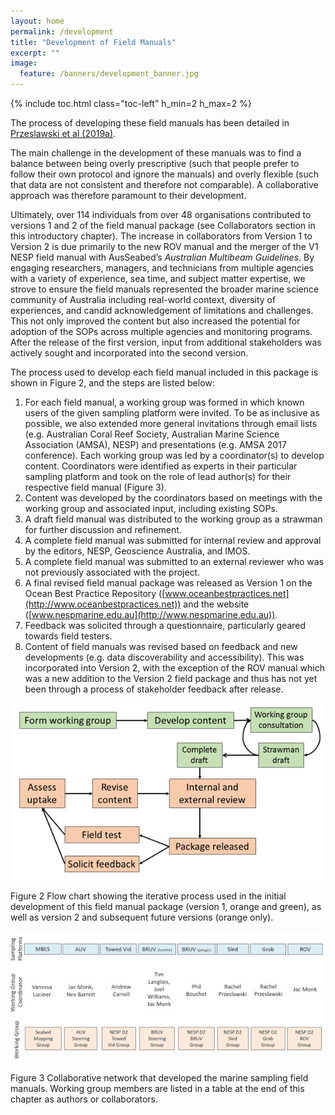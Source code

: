 ```yaml
---
layout: home
permalink: /development
title: "Development of Field Manuals"
excerpt: ""
image:
  feature: /banners/development_banner.jpg
---
```

{% include toc.html class="toc-left" h_min=2 h_max=2 %}

The process of developing these field manuals has been detailed in [Przeslawski et al (2019a)](https://www.frontiersin.org/articles/10.3389/fmars.2019.00177/full). 

The main challenge in the development of these manuals was to find a balance between being overly prescriptive (such that people prefer to follow their own protocol and ignore the manuals) and overly flexible (such that data are not consistent and therefore not comparable). A collaborative approach was therefore paramount to their development. 

Ultimately, over 114 individuals from over 48 organisations contributed to versions 1 and 2 of the field manual package (see Collaborators section in this introductory chapter). The increase in collaborators from Version 1 to Version 2 is due primarily to the new ROV manual and the merger of the V1 NESP field manual with AusSeabed’s _Australian Multibeam Guidelines_. By engaging researchers, managers, and technicians from multiple agencies with a variety of experience, sea time, and subject matter expertise, we strove to ensure the field manuals represented the broader marine science community of Australia including real-world context, diversity of experiences, and candid acknowledgement of limitations and challenges. This not only improved the content but also increased the potential for adoption of the SOPs across multiple agencies and monitoring programs. After the release of the first version, input from additional stakeholders was actively sought and incorporated into the second version.

The process used to develop each field manual included in this package is shown in Figure 2, and the steps are listed below: 



1. For each field manual, a working group was formed in which known users of the given sampling platform were invited. To be as inclusive as possible, we also extended more general invitations through email lists (e.g. Australian Coral Reef Society, Australian Marine Science Association (AMSA), NESP) and presentations (e.g. AMSA 2017 conference). Each working group was led by a coordinator(s) to develop content. Coordinators were identified as experts in their particular sampling platform and took on the role of lead author(s) for their respective field manual (Figure 3).
2. Content was developed by the coordinators based on meetings with the working group and associated input, including existing SOPs.
3. A draft field manual was distributed to the working group as a strawman for further discussion and refinement.
4. A complete field manual was submitted for internal review and approval by the editors, NESP, Geoscience Australia, and IMOS.
5. A complete field manual was submitted to an external reviewer who was not previously associated with the project.
6. A final revised field manual package was released as Version 1 on the Ocean Best Practice Repository ([www.oceanbestpractices.net](http://www.oceanbestpractices.net)) and the website ([www.nespmarine.edu.au](http://www.nespmarine.edu.au)).
7. Feedback was solicited through a questionnaire, particularly geared towards field testers.
8. Content of field manuals was revised based on feedback and new developments (e.g. data discoverability and accessibility). This was incorporated into Version 2, with the exception of the ROV manual which was a new addition to the Version 2 field package and thus has not yet been through a process of stakeholder feedback after release.


![alt_text](images/figures/image2.png "image_tooltip")

Figure 2 Flow chart showing the iterative process used in the initial development of this field manual package (version 1, orange and green), as well as version 2 and subsequent future versions (orange only).



![alt_text](images/figures/image3.jpg "image_tooltip")


Figure 3 Collaborative network that developed the marine sampling field manuals. Working group members are listed in a table at the end of this chapter as authors or collaborators.


